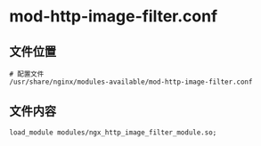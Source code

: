 # mod-http-image-filter.conf

## 文件位置

```
# 配置文件
/usr/share/nginx/modules-available/mod-http-image-filter.conf
```

## 文件内容

```
load_module modules/ngx_http_image_filter_module.so;
```
